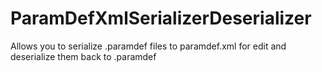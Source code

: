 # ParamDefXmlSerializerDeserializer

Allows you to serialize .paramdef files to paramdef.xml for edit and deserialize them back to .paramdef
